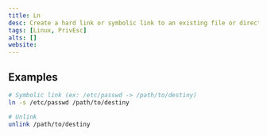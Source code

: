 ```yaml
---
title: Ln
desc: Create a hard link or symbolic link to an existing file or directory.
tags: [Linux, PrivEsc]
alts: []
website:
---
```


## Examples

```sh
# Symbolic link (ex: /etc/passwd -> /path/to/destiny)
ln -s /etc/passwd /path/to/destiny

# Unlink
unlink /path/to/destiny
```